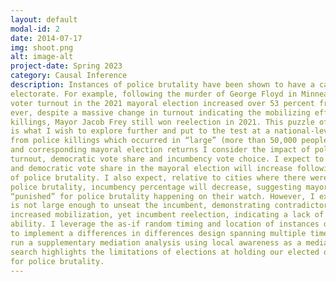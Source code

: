 ```yaml
---
layout: default
modal-id: 2
date: 2014-07-17
img: shoot.png
alt: image-alt
project-date: Spring 2023
category: Causal Inference
description: Instances of police brutality have been shown to have a catalyzing effect on the
electorate. For example, following the murder of George Floyd in Minneapolis in 2020
voter turnout in the 2021 mayoral election increased over 53 percent from 2017. How-
ever, despite a massive change in turnout indicating the mobilizing effect of police
killings, Mayor Jacob Frey still won reelection in 2021. This puzzle of accountability
is what I wish to explore further and put to the test at a national-level. Using data
from police killings which occurred in “large” (more than 50,000 people) cities from 2014-2022
and corresponding mayoral election returns I consider the impact of police brutality on
turnout, democratic vote share and incumbency vote choice. I expect to find turnout
and democratic vote share in the mayoral election will increase following instances
of police brutality. I also expect, relative to cities where there were no instances of
police brutality, incumbency percentage will decrease, suggesting mayors are being
“punished” for police brutality happening on their watch. However, I expect this effect
is not large enough to unseat the incumbent, demonstrating contradictory outcomes,
increased mobilization, yet incumbent reelection, indicating a lack of mayoral account-
ability. I leverage the as-if random timing and location of instances of police brutality
to implement a differences in differences design spanning multiple time periods. I also
run a supplementary mediation analysis using local awareness as a mediator. This re-
search highlights the limitations of elections at holding our elected officials accountable
for police brutality.
---
```

